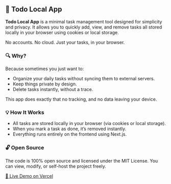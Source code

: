 ## 📝 Todo Local App

**Todo Local App** is a minimal task management tool designed for simplicity and privacy.
It allows you to quickly add, view, and remove tasks all stored locally in your browser using cookies or local storage.

No accounts. No cloud. Just your tasks, in your browser.

### 🔍 Why?

Because sometimes you just want to:

* Organize your daily tasks without syncing them to external servers.
* Keep things private by design.
* Delete tasks instantly, without a trace.

This app does exactly that no tracking, and no data leaving your device.


### 💡 How It Works

* All tasks are stored locally in your browser (via cookies or local storage).
* When you mark a task as done, it’s removed instantly.
* Everything runs entirely on the frontend using Next.js.


### 🔓 Open Source

The code is 100% open source and licensed under the MIT License.
You can view, modify, or self-host the project freely.

[🚀 Live Demo on Vercel](https://vercel.com/houcemfatnassi-9291s-projects/todo)

